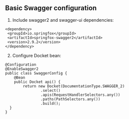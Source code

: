## Basic Swagger configuration
1. Include swagger2 and swagger-ui dependencies:
```
<dependency>  
 <groupId>io.springfox</groupId>  
 <artifactId>springfox-swagger2</artifactId>  
 <version>2.9.2</version>  
</dependency>
```
2. Configure Docket bean:
```
@Configuration  
@EnableSwagger2  
public class SwaggerConfig {  
    @Bean  
    public Docket api() {  
        return new Docket(DocumentationType.SWAGGER_2)  
                .select()  
                .apis(RequestHandlerSelectors.any())  
                .paths(PathSelectors.any())  
                .build();  
  }  
}
```
